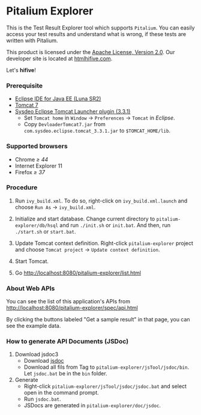 Pitalium Explorer
========
This is the Test Result Explorer tool which supports `Pitalium`. You
can easily access your test results and understand what is wrong, if these tests
are written with Pitalium.

This product is licensed under the [Apache License, Version 2.0][license].
Our developer site is located at [htmlhifive.com][].

Let's **hifive**!

[license]: http://www.apache.org/licenses/LICENSE-2.0
[htmlhifive.com]: http://www.htmlhifive.com
<!--
![screenshot 1](https://hifive-snu.github.io/pitalium-explorer/img0.png)

![screenshot 2](https://hifive-snu.github.io/pitalium-explorer/img1.png)
-->
### Prerequisite
* [Eclipse IDE for Java EE (Luna SR2)][ide]
* [Tomcat 7][tomcat]
* [Sysdeo Eclipse Tomcat Launcher plugin (3.3.1)][plugin]
  * Set `Tomcat home` in `Window` → `Preferences` → `Tomcat` in *Eclipse*.
  * Copy `DevloaderTomcat7.jar` from `com.sysdeo.eclipse.tomcat_3.3.1.jar` to
    `$TOMCAT_HOME/lib`.

[ide]: https://eclipse.org/downloads/packages/release/Luna/SR2
[tomcat]: http://tomcat.apache.org/download-70.cgi
[plugin]: http://www.eclipsetotale.com/tomcatPlugin.html

### Supported browsers
* Chrome *≥ 44*
* Internet Explorer 11
* Firefox *≥ 37*

### Procedure
1.  Run `ivy_build.xml`. To do so, right-click on `ivy_build.xml.launch` and
    choose `Run As` → `ivy_build.xml`.

2.  Initialize and start database. Change current directory to
    `pitalium-explorer/db/hsql` and run `./init.sh` or `init.bat`.
    And then, run `./start.sh` or `start.bat`.

3.  Update Tomcat context definition. Right-click `pitalium-explorer`
    project and choose `Tomcat project` → `Update context definition`.

4.  Start Tomcat.

5.  Go [http://localhost:8080/pitalium-explorer/list.html][url-list]

[url-list]: http://localhost:8080/pitalium-explorer/list.html

### About Web APIs
You can see the list of this application's APIs from
[http://localhost:8080/pitalium-explorer/spec/api.html][url-api]

By clicking the buttons labeled "Get a sample result" in that page, you can see
the example data.

[url-api]: http://localhost:8080/pitalium-explorer/spec/api.html

### How to generate API Documents (JSDoc)
1.  Download jsdoc3
    - Download [jsdoc](https://github.com/jsdoc3/jsdoc)
    - Download all fils from Tag to `pitalium-explorer/jsTool/jsdoc/bin`. Let
      `jsdoc.bat` be in the `bin` folder.
2.  Generate
    - Right-click `pitalium-explorer/jsTool/jsdoc/jsdoc.bat` and select open
      in the command prompt.
    - Run `jsdoc.bat`.
    - JSDocs are generated in `pitalium-explorer/doc/jsdoc`.
